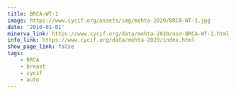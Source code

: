 ```yaml
---
title: BRCA-WT-1
image: https://www.cycif.org/assets/img/mehta-2020/BRCA-WT-1.jpg
date: '2010-01-01'
minerva_link: https://www.cycif.org/data/mehta-2020/osd-BRCA-WT-1.html
info_link: https://www.cycif.org/data/mehta-2020/index.html
show_page_link: false
tags: 
    - BRCA
    - breast
    - cycif
    - auto
---
```

